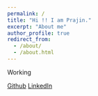 ```yaml
---
permalink: /
title: "Hi !! I am Prajin."
excerpt: "About me"
author_profile: true
redirect_from: 
  - /about/
  - /about.html
---
```


Working 

[Github](https://github.com/prajinkhadka) 
[LinkedIn](https://www.linkedin.com/in/prajin-khadka-75a43a15b/)

